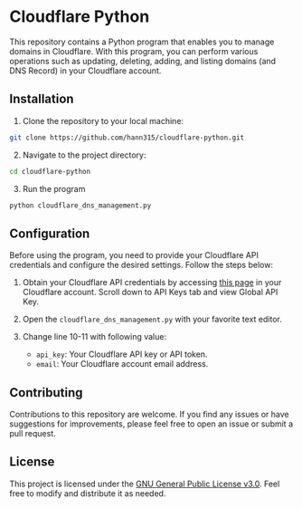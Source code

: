 # Cloudflare Python

This repository contains a Python program that enables you to manage domains in Cloudflare. With this program, you can perform various operations such as updating, deleting, adding, and listing domains (and DNS Record) in your Cloudflare account.

## Installation

1. Clone the repository to your local machine:

```bash
git clone https://github.com/hann315/cloudflare-python.git
```

2. Navigate to the project directory:

```bash
cd cloudflare-python
```

3. Run the program

```bash
python cloudflare_dns_management.py
```

## Configuration

Before using the program, you need to provide your Cloudflare API credentials and configure the desired settings. Follow the steps below:

1. Obtain your Cloudflare API credentials by accessing [this page](https://dash.cloudflare.com/profile/api-tokens) in your Cloudflare account. Scroll down to API Keys tab and view Global API Key.

2. Open the `cloudflare_dns_management.py` with your favorite text editor.

3. Change line 10-11 with following value:

   - `api_key`: Your Cloudflare API key or API token.
   - `email`: Your Cloudflare account email address.

## Contributing

Contributions to this repository are welcome. If you find any issues or have suggestions for improvements, please feel free to open an issue or submit a pull request.

## License

This project is licensed under the [GNU General Public License v3.0](LICENSE). Feel free to modify and distribute it as needed.